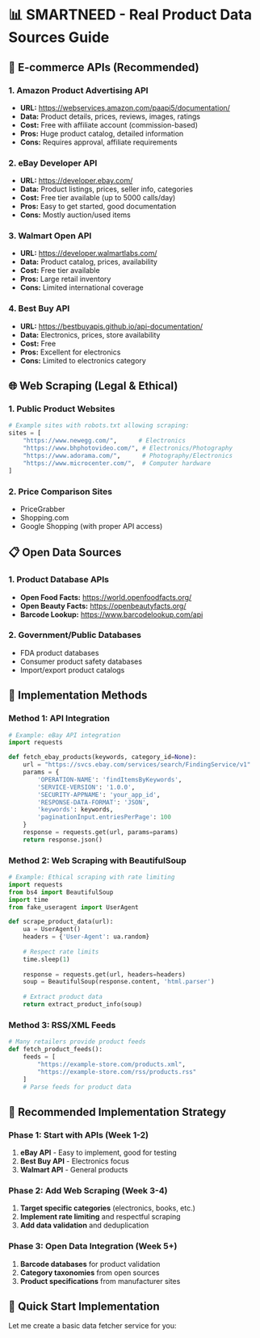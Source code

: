 # 📊 SMARTNEED - Real Product Data Sources Guide

## 🏪 E-commerce APIs (Recommended)

### 1. **Amazon Product Advertising API**
- **URL:** https://webservices.amazon.com/paapi5/documentation/
- **Data:** Product details, prices, reviews, images, ratings
- **Cost:** Free with affiliate account (commission-based)
- **Pros:** Huge product catalog, detailed information
- **Cons:** Requires approval, affiliate requirements

### 2. **eBay Developer API**
- **URL:** https://developer.ebay.com/
- **Data:** Product listings, prices, seller info, categories
- **Cost:** Free tier available (up to 5000 calls/day)
- **Pros:** Easy to get started, good documentation
- **Cons:** Mostly auction/used items

### 3. **Walmart Open API**
- **URL:** https://developer.walmartlabs.com/
- **Data:** Product catalog, prices, availability
- **Cost:** Free tier available
- **Pros:** Large retail inventory
- **Cons:** Limited international coverage

### 4. **Best Buy API**
- **URL:** https://bestbuyapis.github.io/api-documentation/
- **Data:** Electronics, prices, store availability
- **Cost:** Free
- **Pros:** Excellent for electronics
- **Cons:** Limited to electronics category

## 🌐 Web Scraping (Legal & Ethical)

### 1. **Public Product Websites**
```python
# Example sites with robots.txt allowing scraping:
sites = [
    "https://www.newegg.com/",      # Electronics
    "https://www.bhphotovideo.com/", # Electronics/Photography
    "https://www.adorama.com/",      # Photography/Electronics
    "https://www.microcenter.com/",  # Computer hardware
]
```

### 2. **Price Comparison Sites**
- PriceGrabber
- Shopping.com
- Google Shopping (with proper API access)

## 📋 Open Data Sources

### 1. **Product Database APIs**
- **Open Food Facts:** https://world.openfoodfacts.org/
- **Open Beauty Facts:** https://openbeautyfacts.org/
- **Barcode Lookup:** https://www.barcodelookup.com/api

### 2. **Government/Public Databases**
- FDA product databases
- Consumer product safety databases
- Import/export product catalogs

## 🔧 Implementation Methods

### Method 1: API Integration
```python
# Example: eBay API integration
import requests

def fetch_ebay_products(keywords, category_id=None):
    url = "https://svcs.ebay.com/services/search/FindingService/v1"
    params = {
        'OPERATION-NAME': 'findItemsByKeywords',
        'SERVICE-VERSION': '1.0.0',
        'SECURITY-APPNAME': 'your_app_id',
        'RESPONSE-DATA-FORMAT': 'JSON',
        'keywords': keywords,
        'paginationInput.entriesPerPage': 100
    }
    response = requests.get(url, params=params)
    return response.json()
```

### Method 2: Web Scraping with BeautifulSoup
```python
# Example: Ethical scraping with rate limiting
import requests
from bs4 import BeautifulSoup
import time
from fake_useragent import UserAgent

def scrape_product_data(url):
    ua = UserAgent()
    headers = {'User-Agent': ua.random}
    
    # Respect rate limits
    time.sleep(1)
    
    response = requests.get(url, headers=headers)
    soup = BeautifulSoup(response.content, 'html.parser')
    
    # Extract product data
    return extract_product_info(soup)
```

### Method 3: RSS/XML Feeds
```python
# Many retailers provide product feeds
def fetch_product_feeds():
    feeds = [
        "https://example-store.com/products.xml",
        "https://example-store.com/rss/products.rss"
    ]
    # Parse feeds for product data
```

## 🎯 Recommended Implementation Strategy

### Phase 1: Start with APIs (Week 1-2)
1. **eBay API** - Easy to implement, good for testing
2. **Best Buy API** - Electronics focus
3. **Walmart API** - General products

### Phase 2: Add Web Scraping (Week 3-4)
1. **Target specific categories** (electronics, books, etc.)
2. **Implement rate limiting** and respectful scraping
3. **Add data validation** and deduplication

### Phase 3: Open Data Integration (Week 5+)
1. **Barcode databases** for product validation
2. **Category taxonomies** from open sources
3. **Product specifications** from manufacturer sites

## 🚀 Quick Start Implementation

Let me create a basic data fetcher service for you:
